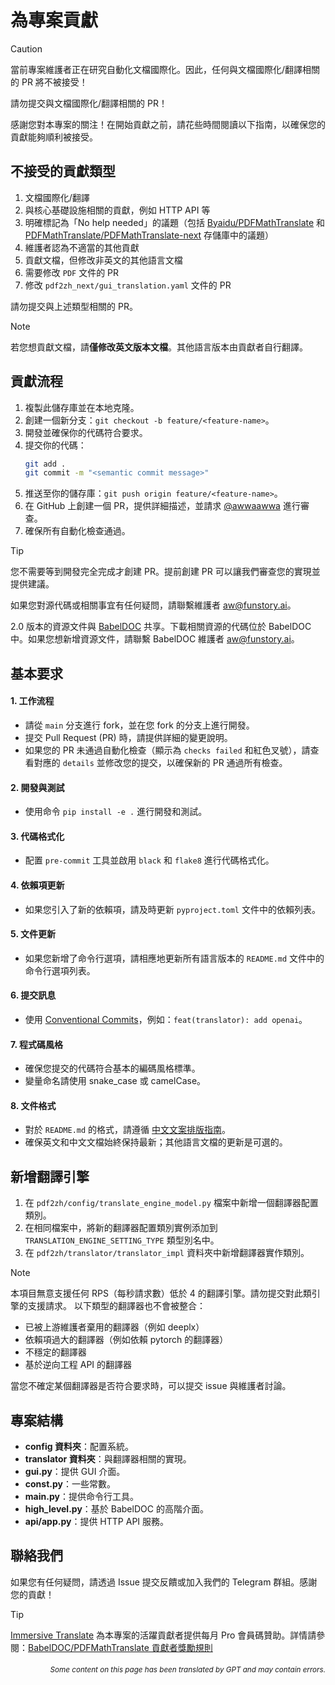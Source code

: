 # 為專案貢獻

> [!CAUTION]
>
> 當前專案維護者正在研究自動化文檔國際化。因此，任何與文檔國際化/翻譯相關的 PR 將不被接受！
>
> 請勿提交與文檔國際化/翻譯相關的 PR！

感謝您對本專案的關注！在開始貢獻之前，請花些時間閱讀以下指南，以確保您的貢獻能夠順利被接受。

## 不接受的貢獻類型

1. 文檔國際化/翻譯
2. 與核心基礎設施相關的貢獻，例如 HTTP API 等
3. 明確標記為「No help needed」的議題（包括 [Byaidu/PDFMathTranslate](Byaidu/PDFMathTranslate) 和 [PDFMathTranslate/PDFMathTranslate-next](PDFMathTranslate/PDFMathTranslate-next) 存儲庫中的議題）
4. 維護者認為不適當的其他貢獻
5. 貢獻文檔，但修改非英文的其他語言文檔
6. 需要修改 `PDF` 文件的 PR
7. 修改 `pdf2zh_next/gui_translation.yaml` 文件的 PR

請勿提交與上述類型相關的 PR。

> [!NOTE]
>
> 若您想貢獻文檔，請**僅修改英文版本文檔**。其他語言版本由貢獻者自行翻譯。

## 貢獻流程

1. 複製此儲存庫並在本地克隆。
2. 創建一個新分支：`git checkout -b feature/<feature-name>`。
3. 開發並確保你的代碼符合要求。
4. 提交你的代碼：
   ```bash
   git add .
   git commit -m "<semantic commit message>"
   ```
5. 推送至你的儲存庫：`git push origin feature/<feature-name>`。
6. 在 GitHub 上創建一個 PR，提供詳細描述，並請求 [@awwaawwa](https://github.com/awwaawwa) 進行審查。
7. 確保所有自動化檢查通過。

> [!TIP]
>
> 您不需要等到開發完全完成才創建 PR。提前創建 PR 可以讓我們審查您的實現並提供建議。
>
> 如果您對源代碼或相關事宜有任何疑問，請聯繫維護者 aw@funstory.ai。
>
> 2.0 版本的資源文件與 [BabelDOC](https://github.com/funstory-ai/BabelDOC) 共享。下載相關資源的代碼位於 BabelDOC 中。如果您想新增資源文件，請聯繫 BabelDOC 維護者 aw@funstory.ai。

## 基本要求

<h4 id="sop">1. 工作流程</h4>

   - 請從 `main` 分支進行 fork，並在您 fork 的分支上進行開發。
   - 提交 Pull Request (PR) 時，請提供詳細的變更說明。
   - 如果您的 PR 未通過自動化檢查（顯示為 `checks failed` 和紅色叉號），請查看對應的 `details` 並修改您的提交，以確保新的 PR 通過所有檢查。


<h4 id="開發與測試">2. 開發與測試</h4>

   - 使用命令 `pip install -e .` 進行開發和測試。


<h4 id="格式">3. 代碼格式化</h4>

   - 配置 `pre-commit` 工具並啟用 `black` 和 `flake8` 進行代碼格式化。


<h4 id="requpdate">4. 依賴項更新</h4>

   - 如果您引入了新的依賴項，請及時更新 `pyproject.toml` 文件中的依賴列表。


<h4 id="docupdate">5. 文件更新</h4>

   - 如果您新增了命令行選項，請相應地更新所有語言版本的 `README.md` 文件中的命令行選項列表。


<h4 id="commitmsg">6. 提交訊息</h4>

   - 使用 [Conventional Commits](https://www.conventionalcommits.org/en/v1.0.0/)，例如：`feat(translator): add openai`。


<h4 id="codestyle">7. 程式碼風格</h4>

   - 確保您提交的代碼符合基本的編碼風格標準。
   - 變量命名請使用 snake_case 或 camelCase。


<h4 id="doctypo">8. 文件格式</h4>

   - 對於 `README.md` 的格式，請遵循 [中文文案排版指南](https://github.com/sparanoid/chinese-copywriting-guidelines)。
   - 確保英文和中文文檔始終保持最新；其他語言文檔的更新是可選的。

## 新增翻譯引擎

1. 在 `pdf2zh/config/translate_engine_model.py` 檔案中新增一個翻譯器配置類別。
2. 在相同檔案中，將新的翻譯器配置類別實例添加到 `TRANSLATION_ENGINE_SETTING_TYPE` 類型別名中。
3. 在 `pdf2zh/translator/translator_impl` 資料夾中新增翻譯器實作類別。

> [!NOTE]
>
> 本項目無意支援任何 RPS（每秒請求數）低於 4 的翻譯引擎。請勿提交對此類引擎的支援請求。
> 以下類型的翻譯器也不會被整合：
> - 已被上游維護者棄用的翻譯器（例如 deeplx）
> - 依賴項過大的翻譯器（例如依賴 pytorch 的翻譯器）
> - 不穩定的翻譯器
> - 基於逆向工程 API 的翻譯器
>
> 當您不確定某個翻譯器是否符合要求時，可以提交 issue 與維護者討論。

## 專案結構

- **config 資料夾**：配置系統。
- **translator 資料夾**：與翻譯器相關的實現。
- **gui.py**：提供 GUI 介面。
- **const.py**：一些常數。
- **main.py**：提供命令行工具。
- **high_level.py**：基於 BabelDOC 的高階介面。
- **api/app.py**：提供 HTTP API 服務。

## 聯絡我們

如果您有任何疑問，請透過 Issue 提交反饋或加入我們的 Telegram 群組。感謝您的貢獻！

> [!TIP]
>
> [Immersive Translate](https://immersivetranslate.com) 為本專案的活躍貢獻者提供每月 Pro 會員碼贊助。詳情請參閱：[BabelDOC/PDFMathTranslate 貢獻者獎勵規則](https://funstory-ai.github.io/BabelDOC/CONTRIBUTOR_REWARD/)

<div align="right"> 
<h6><small>Some content on this page has been translated by GPT and may contain errors.</small></h6>
